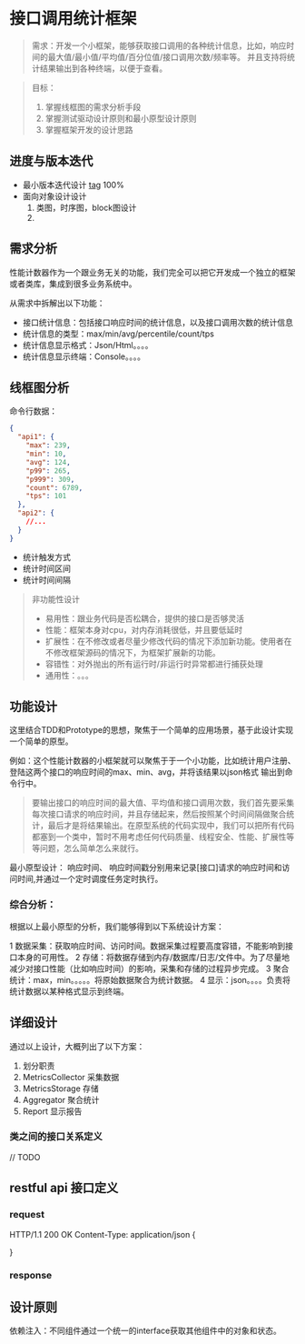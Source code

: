 # 接口调用统计框架

> 需求：开发一个小框架，能够获取接口调用的各种统计信息，比如，响应时间的最大值/最小值/平均值/百分位值/接口调用次数/频率等。
并且支持将统计结果输出到各种终端，以便于查看。

> 目标：
>1. 掌握线框图的需求分析手段
>2. 掌握测试驱动设计原则和最小原型设计原则
>3. 掌握框架开发的设计思路

## 进度与版本迭代
* 最小版本迭代设计 [tag](df8bd7407240f24eadf0f2945c8cde65bba7cb2f) 100% 
* 面向对象设计设计
    1. 类图，时序图，block图设计
    2. 
   
## 需求分析
性能计数器作为一个跟业务无关的功能，我们完全可以把它开发成一个独立的框架或者类库，集成到很多业务系统中。

从需求中拆解出以下功能：
* 接口统计信息：包括接口响应时间的统计信息，以及接口调用次数的统计信息
* 统计信息的类型：max/min/avg/percentile/count/tps
* 统计信息显示格式：Json/Html。。。。
* 统计信息显示终端：Console。。。。

##  线框图分析
命令行数据：
```json
{
  "api1": {
    "max": 239,
    "min": 10,
    "avg": 124,
    "p99": 265,
    "p999": 309,
    "count": 6789,
    "tps": 101
  },
  "api2": {
    //...  
  } 
}
```
* 统计触发方式
* 统计时间区间
* 统计时间间隔

>非功能性设计
>* 易用性：跟业务代码是否松耦合，提供的接口是否够灵活
>* 性能：框架本身对cpu，对内存消耗很低，并且要低延时
>* 扩展性：在不修改或者尽量少修改代码的情况下添加新功能。使用者在不修改框架源码的情况下，为框架扩展新的功能。
>* 容错性：对外抛出的所有运行时/非运行时异常都进行捕获处理
>* 通用性：。。。
>
## 功能设计
这里结合TDD和Prototype的思想，聚焦于一个简单的应用场景，基于此设计实现一个简单的原型。

例如：这个性能计数器的小框架就可以聚焦于于一个小功能，比如统计用户注册、登陆这两个接口的响应时间的max、min、avg，并将该结果以json格式
输出到命令行中。

> 要输出接口的响应时间的最大值、平均值和接口调用次数，我们首先要采集每次接口请求的响应时间，并且存储起来，然后按照某个时间间隔做聚合统计，最后才是将结果输出。在原型系统的代码实现中，我们可以把所有代码都塞到一个类中，暂时不用考虑任何代码质量、线程安全、性能、扩展性等等问题，怎么简单怎么来就行。

最小原型设计：
响应时间、 响应时间戳分别用来记录[接口]请求的响应时间和访问时间,并通过一个定时调度任务定时执行。
### 综合分析：
根据以上最小原型的分析，我们能够得到以下系统设计方案：

1 数据采集：获取响应时间、访问时间。数据采集过程要高度容错，不能影响到接口本身的可用性。
2 存储：将数据存储到内存/数据库/日志/文件中。为了尽量地减少对接口性能（比如响应时间）的影响，采集和存储的过程异步完成。
3 聚合统计：max，min。。。。。将原始数据聚合为统计数据。
4 显示：json。。。。负责将统计数据以某种格式显示到终端。

## 详细设计
通过以上设计，大概列出了以下方案：
1. 划分职责
1. MetricsCollector 采集数据
2. MetricsStorage 存储
3. Aggregator 聚合统计
4. Report 显示报告

### 类之间的接口关系定义
// TODO

## restful api 接口定义

### request 
HTTP/1.1 200 OK
Content-Type: application/json
{
    
}

### response 

## 设计原则
依赖注入：不同组件通过一个统一的interface获取其他组件中的对象和状态。



